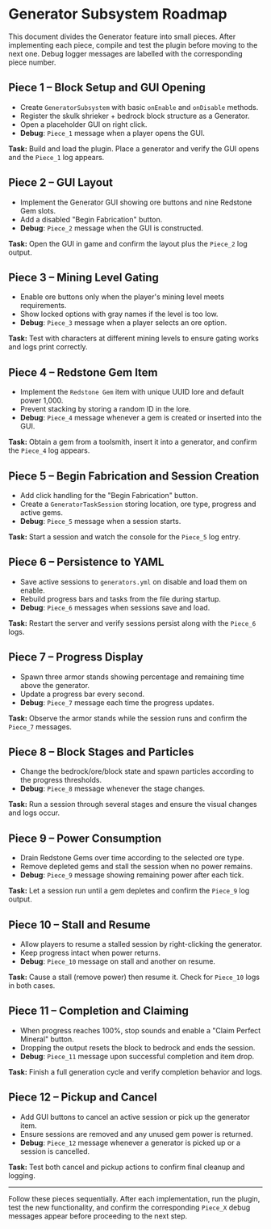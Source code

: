 # Generator Subsystem Roadmap

This document divides the Generator feature into small pieces. After implementing each piece, compile
and test the plugin before moving to the next one. Debug logger messages are labelled with the
corresponding piece number.

## Piece 1 – Block Setup and GUI Opening
- Create `GeneratorSubsystem` with basic `onEnable` and `onDisable` methods.
- Register the skulk shrieker + bedrock block structure as a Generator.
- Open a placeholder GUI on right click.
- **Debug**: `Piece_1` message when a player opens the GUI.

**Task:** Build and load the plugin. Place a generator and verify the GUI opens and the `Piece_1` log appears.

## Piece 2 – GUI Layout
- Implement the Generator GUI showing ore buttons and nine Redstone Gem slots.
- Add a disabled "Begin Fabrication" button.
- **Debug**: `Piece_2` message when the GUI is constructed.

**Task:** Open the GUI in game and confirm the layout plus the `Piece_2` log output.

## Piece 3 – Mining Level Gating
- Enable ore buttons only when the player's mining level meets requirements.
- Show locked options with gray names if the level is too low.
- **Debug**: `Piece_3` message when a player selects an ore option.

**Task:** Test with characters at different mining levels to ensure gating works and logs print correctly.

## Piece 4 – Redstone Gem Item
- Implement the `Redstone Gem` item with unique UUID lore and default power 1,000.
- Prevent stacking by storing a random ID in the lore.
- **Debug**: `Piece_4` message whenever a gem is created or inserted into the GUI.

**Task:** Obtain a gem from a toolsmith, insert it into a generator, and confirm the `Piece_4` log appears.

## Piece 5 – Begin Fabrication and Session Creation
- Add click handling for the "Begin Fabrication" button.
- Create a `GeneratorTaskSession` storing location, ore type, progress and active gems.
- **Debug**: `Piece_5` message when a session starts.

**Task:** Start a session and watch the console for the `Piece_5` log entry.

## Piece 6 – Persistence to YAML
- Save active sessions to `generators.yml` on disable and load them on enable.
- Rebuild progress bars and tasks from the file during startup.
- **Debug**: `Piece_6` messages when sessions save and load.

**Task:** Restart the server and verify sessions persist along with the `Piece_6` logs.

## Piece 7 – Progress Display
- Spawn three armor stands showing percentage and remaining time above the generator.
- Update a progress bar every second.
- **Debug**: `Piece_7` message each time the progress updates.

**Task:** Observe the armor stands while the session runs and confirm the `Piece_7` messages.

## Piece 8 – Block Stages and Particles
- Change the bedrock/ore/block state and spawn particles according to the progress thresholds.
- **Debug**: `Piece_8` message whenever the stage changes.

**Task:** Run a session through several stages and ensure the visual changes and logs occur.

## Piece 9 – Power Consumption
- Drain Redstone Gems over time according to the selected ore type.
- Remove depleted gems and stall the session when no power remains.
- **Debug**: `Piece_9` message showing remaining power after each tick.

**Task:** Let a session run until a gem depletes and confirm the `Piece_9` log output.

## Piece 10 – Stall and Resume
- Allow players to resume a stalled session by right-clicking the generator.
- Keep progress intact when power returns.
- **Debug**: `Piece_10` message on stall and another on resume.

**Task:** Cause a stall (remove power) then resume it. Check for `Piece_10` logs in both cases.

## Piece 11 – Completion and Claiming
- When progress reaches 100%, stop sounds and enable a "Claim Perfect Mineral" button.
- Dropping the output resets the block to bedrock and ends the session.
- **Debug**: `Piece_11` message upon successful completion and item drop.

**Task:** Finish a full generation cycle and verify completion behavior and logs.

## Piece 12 – Pickup and Cancel
- Add GUI buttons to cancel an active session or pick up the generator item.
- Ensure sessions are removed and any unused gem power is returned.
- **Debug**: `Piece_12` message whenever a generator is picked up or a session is cancelled.

**Task:** Test both cancel and pickup actions to confirm final cleanup and logging.

---

Follow these pieces sequentially. After each implementation, run the plugin, test the new functionality, and confirm the corresponding `Piece_X` debug messages appear before proceeding to the next step.
